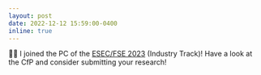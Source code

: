 ```yaml
---
layout: post
date: 2022-12-12 15:59:00-0400
inline: true
---
```


:man_technologist: I joined the PC of the [ESEC/FSE 2023](https://2023.esec-fse.org/track/fse-2023-industry) (Industry Track)! Have a look at the CfP and consider submitting your research!